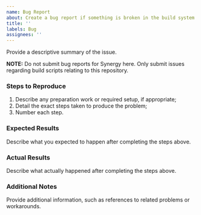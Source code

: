 ```yaml
---
name: Bug Report
about: Create a bug report if something is broken in the build system
title: ''
labels: Bug
assignees: ''
---
```


Provide a descriptive summary of the issue.

**NOTE:** Do not submit bug reports for Synergy here. Only submit issues regarding build scripts relating to this repository.

### Steps to Reproduce

1. Describe any preparation work or required setup, if appropriate;
2. Detail the exact steps taken to produce the problem;
3. Number each step.

### Expected Results

Describe what you expected to happen after completing the steps above.

### Actual Results

Describe what actually happened after completing the steps above.

### Additional Notes

Provide additional information, such as references to related problems or workarounds.
